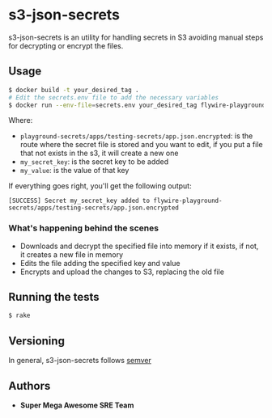# s3-json-secrets

s3-json-secrets is an utility for handling secrets in S3 avoiding manual steps for decrypting or encrypt the files.

## Usage

```bash
$ docker build -t your_desired_tag .
# Edit the secrets.env file to add the necessary variables
$ docker run --env-file=secrets.env your_desired_tag flywire-playground-secrets/apps/testing-secrets/app.json.encrypted my_secret_key my_value
```

Where:

* `playground-secrets/apps/testing-secrets/app.json.encrypted`: is the route where the secret file is stored and you want to edit, if you put a file that not exists in the s3, it will create a new one
* `my_secret_key`: is the secret key to be added
* `my_value`: is the value of that key

If everything goes right, you'll get the following output:

```text
[SUCCESS] Secret my_secret_key added to flywire-playground-secrets/apps/testing-secrets/app.json.encrypted
```

### What's happening behind the scenes

* Downloads and decrypt the specified file into memory if it exists, if not, it creates a new file in memory
* Edits the file adding the specified key and value
* Encrypts and upload the changes to S3, replacing the old file

## Running the tests

```bash
$ rake
```

## Versioning

In general, s3-json-secrets follows [semver](https://semver.org/)

## Authors

* **Super Mega Awesome SRE Team**